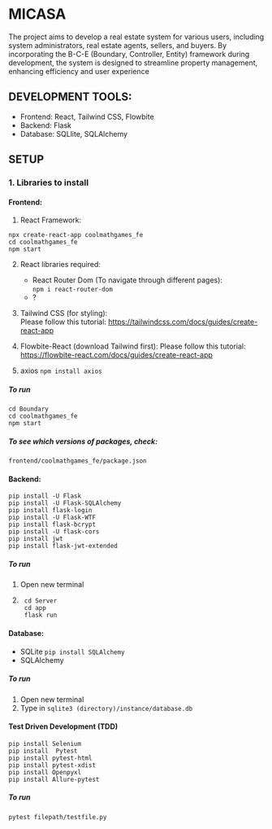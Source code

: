 # MICASA
The project aims to develop a real estate system for various users, including system administrators, real estate agents, sellers, and buyers. By incorporating the B-C-E (Boundary, Controller, Entity) framework during development, the system is designed to streamline property management, enhancing efficiency and user experience

## DEVELOPMENT TOOLS:
- Frontend: React, Tailwind CSS, Flowbite
- Backend: Flask
- Database: SQLlite, SQLAlchemy

## SETUP
### 1. Libraries to install
#### Frontend:
1. React Framework:  
```
npx create-react-app coolmathgames_fe
cd coolmathgames_fe
npm start
```
2.  React libraries required:
    - React Router Dom (To navigate through different pages):  
      `npm i react-router-dom`
    - ?
    

3. Tailwind CSS (for styling):  
    Please follow this tutorial: https://tailwindcss.com/docs/guides/create-react-app

4. Flowbite-React (download Tailwind first):
    Please follow this tutorial: https://flowbite-react.com/docs/guides/create-react-app

5. axios
```npm install axios```

##### To run
```
cd Boundary
cd coolmathgames_fe
npm start
```

##### To see which versions of packages, check:
`frontend/coolmathgames_fe/package.json`

#### Backend:
```
pip install -U Flask
pip install -U Flask-SQLAlchemy
pip install flask-login
pip install -U Flask-WTF
pip install flask-bcrypt
pip install -U flask-cors
pip install jwt
pip install flask-jwt-extended
```
##### To run
1. Open new terminal
2. ```
    cd Server
    cd app
    flask run
    ```

#### Database:
- SQLite
  `pip install SQLAlchemy`
- SQLAlchemy
##### To run
1. Open new terminal
2. Type in `sqlite3 (directory)/instance/database.db`

#### Test Driven Development (TDD)
```
pip install Selenium
pip install  Pytest
pip install pytest-html
pip install pytest-xdist
pip install Openpyxl
pip install Allure-pytest
```
##### To run
`pytest filepath/testfile.py`
